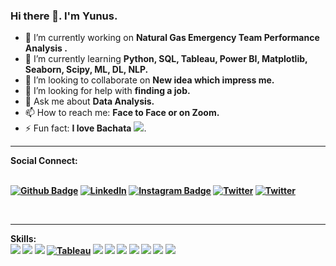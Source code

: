 ### Hi there 👋. I'm Yunus.


- 🔭 I’m currently working on <b>Natural Gas Emergency Team Performance Analysis .</b>
- 🌱 I’m currently learning <b>Python, SQL, Tableau, Power BI, Matplotlib, Seaborn, Scipy, ML, DL, NLP.</b>
- 👯 I’m looking to collaborate on <b>New idea which impress me.</b>
- 🤔 I’m looking for help with <b>finding a job.</b>
- 💬 Ask me about <b>Data Analysis.</b>
- 📫 How to reach me: <b>Face to Face or on Zoom.</b>
- ⚡ Fun fact: <b>I love Bachata</b> <img src="https://img.icons8.com/ios-filled/30/000000/dancing.png"/>.
<hr />
<b> Social Connect: <b/>


<br>[![Github Badge](https://img.icons8.com/ios-filled/50/000000/github.png)](https://github.com/yunuskoyun)
[![LinkedIn](https://img.icons8.com/fluency/48/000000/linkedin-circled.png)](https://www.linkedin.com/in/yunus-koyun-306401a4/)
[![Instagram Badge](https://img.icons8.com/bubbles/50/000000/instagram-new--v2.png)](https://www.instagram.com/yunuskyn/)
[![Twitter](https://img.icons8.com/color/48/000000/twitter--v1.png)](https://twitter.com/yunus_kyn)
[![Twitter](https://img.icons8.com/external-tal-revivo-shadow-tal-revivo/48/000000/external-kaggle-an-online-community-of-data-scientists-and-machine-learners-owned-by-google-logo-shadow-tal-revivo.png)](https://www.kaggle.com/yunuskoyun)


<br><hr />
Skills:
<br><img src="https://img.icons8.com/color/48/000000/python--v1.png"/> <img src="https://img.icons8.com/color/48/000000/visual-studio-code-2019.png"/> <img src="https://img.icons8.com/ios-filled/50/000000/accept-database.png"/> [![Tableau](https://img.icons8.com/color/50/000000/tableau-software.png)](https://public.tableau.com/app/profile/yunuskoyun) <img src="https://img.icons8.com/fluency/48/000000/jupyter.png"/> <img src="https://img.icons8.com/color/48/000000/pandas.png"/> <img src="https://img.icons8.com/color/48/000000/html-5--v1.png"/> <img src="https://img.icons8.com/color/48/000000/linux--v1.png"/> <img src="https://img.icons8.com/color/48/000000/microsoft-excel-2019--v1.png"/> <img src="https://img.icons8.com/fluency/48/000000/autocad.png"/> <img src="https://img.icons8.com/color/48/000000/solidworks.png"/> 

